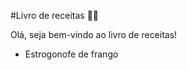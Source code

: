 #Livro de receitas :woman_cook:

Olá, seja bem-vindo ao livro de receitas!

- Estrogonofe de frango


